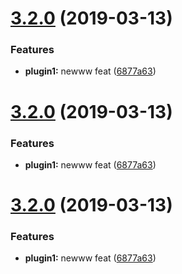 # [3.2.0](https://github.com/fangbinwei/lerna_demo/compare/v3.1.0...v3.2.0) (2019-03-13)


### Features

* **plugin1:** newww feat ([6877a63](https://github.com/fangbinwei/lerna_demo/commit/6877a63))



# [3.2.0](https://github.com/fangbinwei/lerna_demo/compare/v3.1.0...v3.2.0) (2019-03-13)


### Features

* **plugin1:** newww feat ([6877a63](https://github.com/fangbinwei/lerna_demo/commit/6877a63))



# [3.2.0](https://github.com/fangbinwei/lerna_demo/compare/v3.1.0...v3.2.0) (2019-03-13)


### Features

* **plugin1:** newww feat ([6877a63](https://github.com/fangbinwei/lerna_demo/commit/6877a63))



